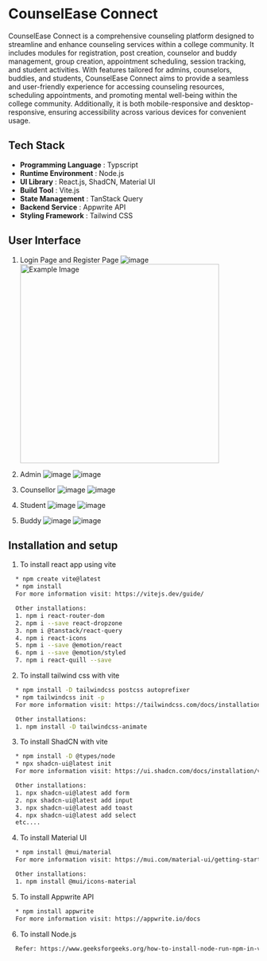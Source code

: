 
# CounselEase Connect
CounselEase Connect is a comprehensive counseling platform designed to streamline and enhance counseling services within a college community. It includes modules for registration, post creation, counselor and buddy management, group creation, appointment scheduling, session tracking, and student activities. With features tailored for admins, counselors, buddies, and students, CounselEase Connect aims to provide a seamless and user-friendly experience for accessing counseling resources, scheduling appointments, and promoting mental well-being within the college community. Additionally, it is both mobile-responsive and desktop-responsive, ensuring accessibility across various devices for convenient usage.




## Tech Stack
+ **Programming Language** : Typscript
+ **Runtime Environment** : Node.js
+ **UI Library** : React.js, ShadCN, Material UI
+ **Build Tool** : Vite.js
+ **State Management** : TanStack Query
+ **Backend Service** : Appwrite API
+ **Styling Framework** : Tailwind CSS


## User Interface
1. Login Page and Register Page
   ![image](https://github.com/Rakshii-S/CounselEase_Connect/assets/128218700/022fc100-bfb8-40b5-8ca0-66a0a00c5951)
   <img src="https://github.com/Rakshii-S/CounselEase_Connect/assets/128218700/e3e23582-95a3-4dda-80fb-209c6eb0cacd" alt="Example Image" height="400" align="center" />

3. Admin
![image](https://github.com/Rakshii-S/CounselEase_Connect/assets/128218700/367490dd-e5bb-4bd1-a729-5539fda29ba9)
![image](https://github.com/Rakshii-S/CounselEase_Connect/assets/128218700/e0f94f9a-5d43-4c6e-8ba6-1a9e909efc34)

4. Counsellor
![image](https://github.com/Rakshii-S/CounselEase_Connect/assets/128218700/388771d9-31d4-4bfa-9f84-68544684d263)
![image](https://github.com/Rakshii-S/CounselEase_Connect/assets/128218700/a4247560-7af2-41c2-89dc-4baca380c955)

5. Student
![image](https://github.com/Rakshii-S/CounselEase_Connect/assets/128218700/59854905-64c7-4cd3-ba6d-28ff12a1a94b)
![image](https://github.com/Rakshii-S/CounselEase_Connect/assets/128218700/e8e57584-d157-4aca-a110-b9cabcddbef5)

6. Buddy
![image](https://github.com/Rakshii-S/CounselEase_Connect/assets/128218700/8bdbe6d9-565c-440a-bcf5-513c53602358)
![image](https://github.com/Rakshii-S/CounselEase_Connect/assets/128218700/262cf627-d259-48d3-9da3-133b9e6b26ce)

## Installation and setup

1. To install react app using vite
```bash
  * npm create vite@latest 
  * npm install 
  For more information visit: https://vitejs.dev/guide/

  Other installations:
  1. npm i react-router-dom
  2. npm i --save react-dropzone
  3. npm i @tanstack/react-query
  4. npm i react-icons
  5. npm i --save @emotion/react
  6. npm i --save @emotion/styled
  7. npm i react-quill --save
```
2. To install tailwind css with vite
```bash
  * npm install -D tailwindcss postcss autoprefixer
  * npm tailwindcss init -p
  For more information visit: https://tailwindcss.com/docs/installation

  Other installations:
  1. npm install -D tailwindcss-animate 
```
3. To install ShadCN with vite
```bash
  * npm install -D @types/node
  * npx shadcn-ui@latest init
  For more information visit: https://ui.shadcn.com/docs/installation/vite

  Other installations:
  1. npx shadcn-ui@latest add form
  2. npx shadcn-ui@latest add input
  3. npx shadcn-ui@latest add toast
  4. npx shadcn-ui@latest add select
  etc....
```
4. To install Material UI 
```bash
  * npm install @mui/material
  For more information visit: https://mui.com/material-ui/getting-started/installation/

  Other installations:
  1. npm install @mui/icons-material
```

5. To install Appwrite API
```bash
  * npm install appwrite
  For more information visit: https://appwrite.io/docs
```

6. To install Node.js
```bash
  Refer: https://www.geeksforgeeks.org/how-to-install-node-run-npm-in-vs-code/
```
